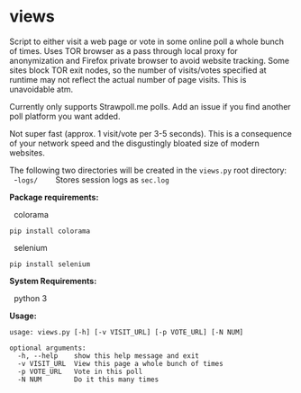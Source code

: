 # views



Script to either visit a web page or vote in some online poll a whole bunch of times.  Uses TOR
browser as a pass through local proxy for anonymization and Firefox private browser to avoid
website tracking.  Some sites block TOR exit nodes, so the number of visits/votes specified at
runtime may not reflect the actual number of page visits. This is unavoidable atm.

Currently only supports Strawpoll.me polls.  Add an issue if you find another poll platform you
want added.

Not super fast (approx. 1 visit/vote per 3-5 seconds).  This is a consequence of your network speed and
the disgustingly bloated size of modern websites.<br />

The following two directories will be created in the ```views.py``` root directory:<br />
&nbsp;&nbsp;-```logs/```&nbsp;&nbsp;&nbsp;&nbsp;&nbsp;&nbsp;&nbsp;&nbsp;Stores session logs as ```sec.log```<br />


**Package requirements:**

&nbsp;&nbsp;colorama
```
pip install colorama
```
&nbsp;&nbsp;selenium
```
pip install selenium
```

**System Requirements:**

&nbsp;&nbsp;python 3

**Usage:**
```
usage: views.py [-h] [-v VISIT_URL] [-p VOTE_URL] [-N NUM]

optional arguments:
  -h, --help    show this help message and exit
  -v VISIT_URL  View this page a whole bunch of times
  -p VOTE_URL   Vote in this poll
  -N NUM        Do it this many times
  
```
